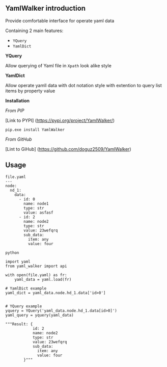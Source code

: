 YamlWalker introduction
-----------------------
Provide comfortable interface for operate yaml data

Containing 2 main features:
* `YQuery`
* `YamlDict`

**YQuery**

Allow querying of Yaml file in `Xpath` look alike style

**YamlDict**

Allow operate yamll data with dot notation style with extention 
to query list items by property value

**Installation**

*From PIP*

[Link to PYPI] (https://pypi.org/project/YamlWalker/)

~~~
pip.exe install YamlWalker
~~~

*From GitHub*

[Lint to GiHub] (https://github.com/doguz2509/YamlWalker)

## Usage
```
file.yaml
---
node:
  nd_1:
    data:
      - id: 0
        name: node1
        type: str
        value: asfasf
      - id: 2
        name: node2
        type: str
        value: 23wefqrq
        sub_data:
          item: any
          value: four
```
```
python

import yaml
from yaml_walker import api

with open(file.yaml) as fr:
    yaml_data = yaml.load(fr)

# YamlDict example
yaml_dict = yaml_data.node.hd_1.data['id>0']


# YQuery example
yquery = YQuery('yaml_data.node.hd_1.data[id>0]')
yaml_query = yquery(yaml_data)

"""Result: {
            id: 2
            name: node2
            type: str
            value: 23wefqrq
            sub_data:
              item: any
              value: four
        }"""
```

